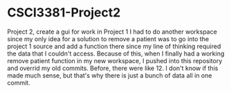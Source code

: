 # CSCI3381-Project2
Project 2, create a gui for work in Project 1
I had to do another workspace since my only idea for a solution to remove a patient was to go into the project 1 source and add a function there since my line of thinking required the data that I couldn't access.
Because of this, when I finally had a working remove patient function in my new workspace, I pushed into this repository and overrid my old commits. Before, there were like 12.
I don't know if this made much sense, but that's why there is just a bunch of data all in one commit.
